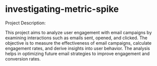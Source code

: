 # investigating-metric-spike

Project Description:

This project aims to analyze user engagement with email campaigns by examining interactions such as emails sent, opened, and clicked. The objective is to measure the effectiveness of email campaigns, calculate engagement rates, and derive insights into user behavior. The analysis helps in optimizing future email strategies to improve engagement and conversion rates.
